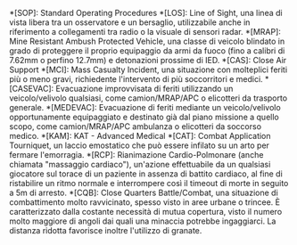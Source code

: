 *[SOP]: Standard Operating Procedures
*[LOS]: Line of Sight, una linea di vista libera tra un osservatore e un bersaglio, utilizzabile anche in riferimento a collegamenti tra radio o la visuale di sensori radar.
*[MRAP]: Mine Resistant Ambush Protected Vehicle, una classe di veicolo blindato in grado di proteggere il proprio equipaggio da armi da fuoco (fino a calibri di 7.62mm o perfino 12.7mm) e detonazioni prossime di IED.
*[CAS]: Close Air Support
*[MCI]: Mass Casualty Incident, una situazione con molteplici feriti più o meno gravi, richiedente l'intervento di più soccorritori e medici.
*[CASEVAC]: Evacuazione improvvisata di feriti utilizzando un veicolo/velivolo qualsiasi, come camion/MRAP/APC o elicotteri da trasporto generale.
*[MEDEVAC]: Evacuazione di feriti mediante un veicolo/velivolo opportunamente equipaggiato e destinato già dal piano missione a quello scopo, come camion/MRAP/APC ambulanza o elicotteri da soccorso medico.
*[KAM]: KAT - Advanced Medical
*[CAT]: Combat Application Tourniquet, un laccio emostatico che può essere infilato su un arto per fermare l'emorragia.
*[RCP]: Rianimazione Cardio-Polmonare (anche chiamata "massaggio cardiaco"), un'azione effettuabile da un qualsiasi giocatore sul torace di un paziente in assenza di battito cardiaco, al fine di ristabilire un ritmo normale e interrompere così il timeout di morte in seguito a 5m di arresto.
*[CQB]: Close Quarters Battle/Combat, una situazione di combattimento molto ravvicinato, spesso visto in aree urbane o trincee. È caratterizzato dalla costante necessità di mutua copertura, visto il numero molto maggiore di angoli dai quali una minaccia potrebbe ingaggiarci. La distanza ridotta favorisce inoltre l'utilizzo di granate.
